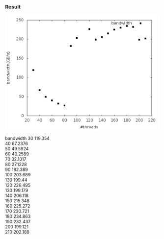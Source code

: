### Result

![alt text](result.png "result")

  bandwidth
30    119.354    
40    67.2376    
50    49.5924    
60    40.2589    
70    32.1017    
80    27.1228    
90    182.389    
100    203.689    
130     199.44    
120    226.495    
130    199.179    
140    206.118    
150    215.348    
160    225.272    
170    230.721    
180    234.863    
190    232.437    
200    199.121    
210    202.188    
